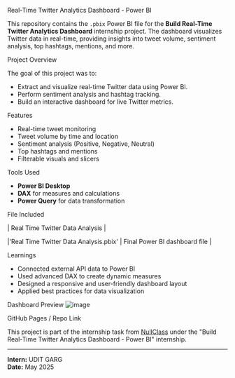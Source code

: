 Real-Time Twitter Analytics Dashboard - Power BI

This repository contains the `.pbix` Power BI file for the **Build Real-Time Twitter Analytics Dashboard** internship project. The dashboard visualizes Twitter data in real-time, providing insights into tweet volume, sentiment analysis, top hashtags, mentions, and more.

Project Overview

The goal of this project was to:
- Extract and visualize real-time Twitter data using Power BI.
- Perform sentiment analysis and hashtag tracking.
- Build an interactive dashboard for live Twitter metrics.

Features

- Real-time tweet monitoring
- Tweet volume by time and location
- Sentiment analysis (Positive, Negative, Neutral)
- Top hashtags and mentions
- Filterable visuals and slicers

Tools Used

- **Power BI Desktop**
- **DAX** for measures and calculations
- **Power Query** for data transformation

File Included

| Real Time Twitter Data Analysis | 

|'Real Time Twitter Data Analysis.pbix' | Final Power BI dashboard file |

Learnings

- Connected external API data to Power BI
- Used advanced DAX to create dynamic measures
- Designed a responsive and user-friendly dashboard layout
- Applied best practices for data visualization

Dashboard Preview
![image](https://github.com/user-attachments/assets/fa47588a-1a3b-46cb-95ec-ff5d66cb5eec)



GitHub Pages / Repo Link

This project is part of the internship task from [NullClass](https://nullclass.com) under the "Build Real-Time Twitter Analytics Dashboard - Power BI" internship.

---

**Intern:** UDIT GARG  
**Date:** May 2025
